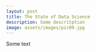 ```yaml
---
layout: post
title: The State of Data Science
description: Some descritption
image: assets/images/pic09.jpg
---
```


Some text
